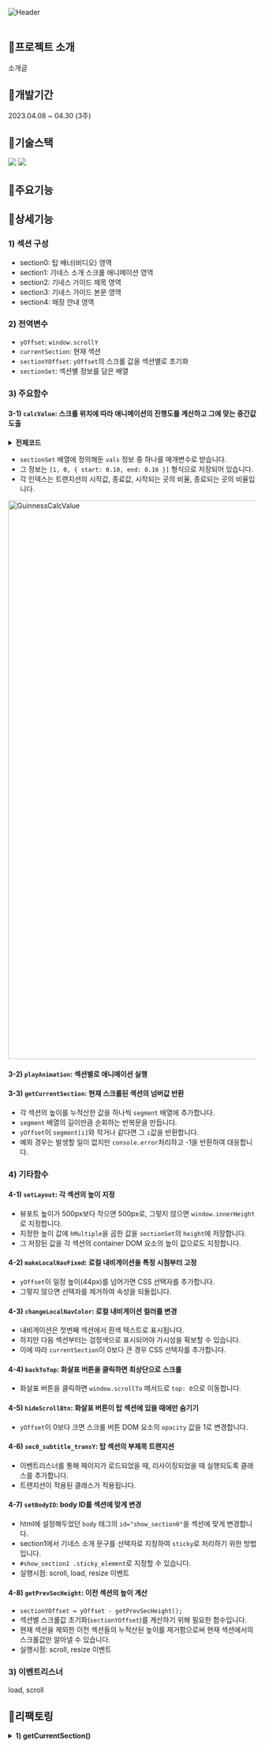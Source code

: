 ![Header](https://capsule-render.vercel.app/api?type=rect&color=341e11&text=Guinness&desc=바닐라%20자바스크립트로%20구현한%20기네스%20맥주%20소개%20앱&section=header&height=250&fontColor=ffffff&fontSize=60&fontAlignY=45&descAlignY=67&descSize=30)
<br><br>

## 📍프로젝트 소개
소개글

## 📍개발기간
2023.04.08 ~ 04.30 (3주)

## 📍기술스택
<div>
	<img src="https://img.shields.io/badge/JavaScript-F7DF1E?style=for-the-badge&logo=javascript&logoColor=black">
	<img src="https://img.shields.io/badge/CSS-1572B6?style=for-the-badge&logo=css3&logoColor=white">
</div>

## 📍주요기능

## 📍상세기능
### 1) 섹션 구성
- section0: 탑 배너(비디오) 영역
- section1: 기네스 소개 스크롤 애니메이션 영역
- section2: 기네스 가이드 제목 영역
- section3: 기네스 가이드 본문 영역
- section4: 매장 안내 영역

### 2) 전역변수
- `yOffset`: `window.scrollY`
- `currentSection`: 현재 섹션
- `sectionYOffset`: `yOffset`의 스크롤 값을 섹션별로 초기화
- `sectionSet`: 섹션별 정보를 담은 배열

### 3) 주요함수
#### 3-1) `calcValue`: 스크롤 위치에 따라 애니메이션의 진행도를 계산하고 그에 맞는 중간값 도출
<details>
	<p><summary><strong>전체코드</strong></summary></p>

```javascript
const calcValue = function (values) {
  let result = 0; // 결과(CSS값)
  let ratio = 0; // 비율

  // 부분 애니메이션 계산 시 필요한 변수
  let partStart = 0;
  let partEnd = 0;
  let partDistance = 0;

  // 현재 섹션의 높이
  const curHeight = sectionSet[currentSection].height;

  // [1, 0];
  if (values.length === 2) {
    // 비율 구하기
    ratio = sectionYOffset / curHeight;

    // 비율에 따른 CSS값 구하기
    result = (values[1] - values[0]) * ratio + values[0];
  }

  // [1, 0, {start, end}]
  else if (values.length === 3) {
    partStart = values[2].start * curHeight;
    partEnd = values[2].end * curHeight;
    partDistance = partEnd - partStart;

    if (sectionYOffset < partStart) {
      result = values[0];
    } else if (sectionYOffset > partEnd) {
      result = values[1];
    } else {
      ratio = (sectionYOffset - partStart) / partDistance;
      result = (values[1] - values[0]) * ratio + values[0];
    }
  }
  return result;
};
```
</details>

- `sectionSet` 배열에 정의해둔 `vals` 정보 중 하나를 매개변수로 받습니다.
- 그 정보는 `[1, 0, { start: 0.10, end: 0.16 }]` 형식으로 저장되어 있습니다.
- 각 인덱스는 트랜지션의 시작값, 종료값, 시작되는 곳의 비율, 종료되는 곳의 비율입니다.
<img width="1133" alt="GuinnessCalcValue" src="https://github.com/user-attachments/assets/cc901336-91cf-4477-ae67-bcbf85a7a6d5">


#### 3-2) `playAnimation`: 섹션별로 애니메이션 실행


#### 3-3) `getCurrentSection`: 현재 스크롤된 섹션의 넘버값 반환
- 각 섹션의 높이를 누적산한 값을 하나씩 `segment` 배열에 추가합니다.
- `segment` 배열의 길이만큼 순회하는 반복문을 만듭니다.
- `yOffset`이 `segment[i]`와 작거나 같다면 그 `i`값을 반환합니다.
- 예외 경우는 발생할 일이 없지만 `console.error`처리하고 -1을 반환하여 대응합니다.

### 4) 기타함수
#### 4-1) `setLayout`: 각 섹션의 높이 지정
- 뷰포트 높이가 500px보다 작으면 500px로, 그렇지 않으면 `window.innerHeight`로 지정합니다.
- 지정한 높이 값에 `hMultiple`을 곱한 값을 `sectionSet`의 `height`에 저장합니다.
- 그 저장된 값을 각 섹션의 container DOM 요소의 높이 값으로도 지정합니다.

#### 4-2) `makeLocalNavFixed`: 로컬 내비게이션을 특정 시점부터 고정
- `yOffset`이 일정 높이(44px)를 넘어가면 CSS 선택자를 추가합니다.
- 그렇지 않으면 선택자를 제거하여 속성을 되돌립니다.

#### 4-3) `changeLocalNavColor`: 로컬 내비게이션 컬러를 변경
- 내비게이션은 첫번째 섹션에서 흰색 텍스트로 표시됩니다.
- 하지만 다음 섹션부터는 검정색으로 표시되어야 가시성을 확보할 수 있습니다.
- 이에 따라 `currentSection`이 0보다 큰 경우 CSS 선택자를 추가합니다.

#### 4-4) `backToTop`: 화살표 버튼을 클릭하면 최상단으로 스크롤
- 화살표 버튼을 클릭하면 `window.scrollTo` 메서드로 `top: 0`으로 이동합니다.

#### 4-5) `hideScrollBtn`: 화살표 버튼이 탑 섹션에 있을 때에만 숨기기
- `yOffset`이 0보다 크면 스크롤 버튼 DOM 요소의 `opacity` 값을 1로 변경합니다.

#### 4-6) `sec0_subtitle_transY`: 탑 섹션의 부제목 트랜지션
- 이벤트리스너를 통해 페이지가 로드되었을 때, 리사이징되었을 때 실행되도록 클래스를 추가합니다.
- 트랜지션이 적용된 클래스가 적용됩니다.


#### 4-7) `setBodyID`: body ID를 섹션에 맞게 변경
- html에 설정해두었던 `body` 태그의 `id="show_section0"`을 섹션에 맞게 변경합니다.
- section1에서 기네스 소개 문구를 선택자로 지정하여 `sticky`로 처리하기 위한 방법입니다.
- `#show_section1 .sticky_element`로 지정할 수 있습니다.
- 실행시점: scroll, load, resize 이벤트

#### 4-8) `getPrevSecHeight`: 이전 섹션의 높이 계산
- `sectionYOffset = yOffset - getPrevSecHeight();`
- 섹션별 스크롤값 초기화(`sectionYOffset`)를 계산하기 위해 필요한 함수입니다.
- 현재 섹션을 제외한 이전 섹션들의 누적산된 높이를 제거함으로써 현재 섹션에서의 스크롤값만 알아낼 수 있습니다.
- 실행시점: scroll, resize 이벤트



### 3) 이벤트리스너
load, scroll

## 📍리팩토링
<details>
	<p><summary><strong>1) getCurrentSection()</strong></summary></p>

<p>1-1) BEFORE</p>
	
  ```javascript
  const getCurrentSectionOriginal = function() {
      let segment = [
          sectionSet[0].height,
          sectionSet[0].height + sectionSet[1].height,
          sectionSet[0].height + sectionSet[1].height + sectionSet[2].height,
          sectionSet[0].height + sectionSet[1].height + sectionSet[2].height + sectionSet[3].height,
          sectionSet[0].height + sectionSet[1].height + sectionSet[2].height + sectionSet[3].height + sectionSet[4].height
      ];

      let section = 0;

      if (yOffset <= segment[0]) {
          section = 0;
      } else if ((yOffset > segment[0]) && (yOffset <= segment[1])) {
          section = 1;
      } else if ((yOffset > segment[1]) && (yOffset <= segment[2])) {
          section = 2;
      } else if ((yOffset > segment[2]) && (yOffset <= segment[3])) {
          section = 3;
      } else if ((yOffset > segment[3]) && (yOffset <= segment[4])) {
          section = 4;
      } else {
          console.error("[ERROR] getCurrentSection()");
      }
      return section;
  };
```

<p>1-2) AFTER</p>

  ```javascript
  const getCurrentSection = function() {
    const segment = [];
    let accumulatedHeight = 0;

    // 각 섹션의 높이를 누적하여 segment 배열에 추가
    for (let i = 0; i < sectionSet.length; i++) {
      accumulatedHeight += sectionSet[i].height;
      segment.push(accumulatedHeight);
    }

    // 현재 yOffset이 어느 섹션에 해당하는지 판별
    for (let i = 0; i < segment.length; i++) {
      if (yOffset <= segment[i]) {
        return i;
      }
    }

    // 발생할 일이 없지만~
    console.error("[ERROR] getCurrentSection()");
    return -1; // 유효하지 않은 값 반환
  }
```
</details>
